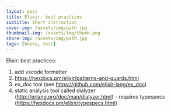```yaml
---
layout: post
title: Elixir: best practices
subtitle: Short instruction
cover-img: /assets/img/path.jpg
thumbnail-img: /assets/img/thumb.png
share-img: /assets/img/path.jpg
tags: [books, test]
---
```


Elixir: best practices:
1. add vscode formatter
2. https://hexdocs.pm/elixir/patterns-and-guards.html
3. ex_doc tool (see https://github.com/elixir-lang/ex_doc)
4. static analysis tool called dialyzer (http://erlang.org/doc/man/dialyzer.html) - requires typespecs (https://hexdocs.pm/elixir/typespecs.html)
